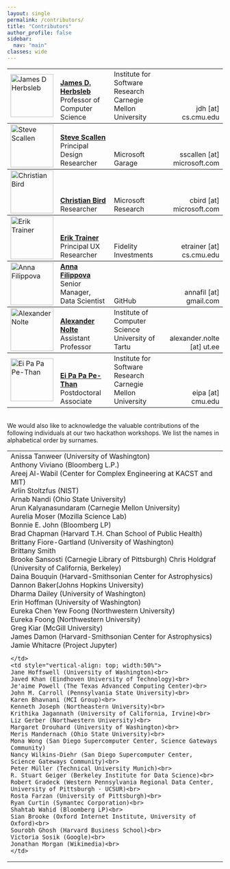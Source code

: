 ```yaml
---
layout: single
permalink: /contributors/
title: "Contributors"
author_profile: false
sidebar:
  nav: "main"
classes: wide
---
```

<style>
.td {
  vertical-align: bottom;
}
</style>

<table style="width: 100%;">
<tr>
  <td><img src="/hackathon-planning-kit/images/jherbsleb.jpg" alt="James D Herbsleb" style="width:100px;height:100px;"></td>
  <td style="vertical-align: bottom;"><a href="https://herbsleb.org/"><strong>James D. Herbsleb</strong></a><br>Professor of Computer Science</td>
  <td style="vertical-align: bottom;">Institute for Software Research<br>Carnegie Mellon University</td>
  <td style="vertical-align: bottom; text-align: right;">jdh [at] cs.cmu.edu</td>
</tr>
<tr style="border-top: thin solid; align:bottom">
  <td><img src="/hackathon-planning-kit/images/sscallen.jpg" alt="Steve Scallen" style="width:100px;height:100px;"></td>
  <td style="vertical-align: bottom;"><a href="https://www.linkedin.com/in/steve-scallen-2221893/"><strong>Steve Scallen</strong></a><br>Principal Design Researcher</td>
  <td style="vertical-align: bottom;">Microsoft Garage</td>
  <td style="vertical-align: bottom; text-align: right;">sscallen [at] microsoft.com</td>
</tr>
<tr style="border-top: thin solid; align:bottom">
  <td><img src="/hackathon-planning-kit/images/cbird.jpg" alt="Christian Bird" style="width:100px;height:100px;"></td>
  <td style="vertical-align: bottom;"><a href="https://www.microsoft.com/en-us/research/people/cbird/"><strong>Christian Bird</strong></a><br>Researcher</td>
  <td style="vertical-align: bottom;">Microsoft Research</td>
  <td style="vertical-align: bottom; text-align: right;">cbird [at] microsoft.com</td>
</tr>
<tr style="border-top: thin solid; align:bottom">
  <td><img src="/hackathon-planning-kit/images/erik.jpg" alt="Erik Trainer" style="width:100px;height:100px;"></td>
  <td style="vertical-align: bottom;"><a href="https://www.cs.cmu.edu/~etrainer/"><strong>Erik Trainer</strong></a><br>Principal UX Researcher</td>
  <td style="vertical-align: bottom;">Fidelity Investments</td>
  <td style="vertical-align: bottom; text-align: right;">etrainer [at] cs.cmu.edu</td>
</tr>
<tr style="border-top: thin solid; align:bottom">
  <td><img src="/hackathon-planning-kit/images/afilippova.jpg" alt="Anna Filippova" style="width:100px;height:100px;"></td>
  <td style="vertical-align: bottom;"><a href="https://www.linkedin.com/in/annafilippova"><strong>Anna Filippova</strong></a><br>Senior Manager, Data Scientist</td>
  <td style="vertical-align: bottom;">GitHub</td>
  <td style="vertical-align: bottom; text-align: right;">annafil [at] gmail.com</td>
</tr>
<tr style="border-top: thin solid; align:bottom">
  <td><img src="/hackathon-planning-kit/images/anolte.jpg" alt="Alexander Nolte" style="width:100px;height:100px;"></td>
  <td style="vertical-align: bottom;"><a href="http://www.anolte.com"><strong>Alexander Nolte</strong></a><br>Assistant Professor</td>
  <td style="vertical-align: bottom;">Institute of Computer Science<br>University of Tartu</td>
  <td style="vertical-align: bottom; text-align: right;">alexander.nolte [at] ut.ee</td>
</tr>
<tr style="border-top: thin solid; align:bottom">
  <td><img src="/hackathon-planning-kit/images/eipa.jpg" alt="Ei Pa Pa Pe-Than" style="width:100px;height:100px;"></td>
  <td style="vertical-align: bottom;"><a href="https://eipapa.github.io/"><strong>Ei Pa Pa Pe-Than</strong></a><br>Postdoctoral Associate</td>
  <td style="vertical-align: bottom;">Institute for Software Research<br>Carnegie Mellon University</td>
  <td style="vertical-align: bottom; text-align: right;">eipa [at] cmu.edu</td>
</tr>
</table>

<br>
We would also like to acknowledge the valuable contributions of the following individuals at our two hackathon workshops. We list the names in alphabetical order by surnames.
<table style="width: 100%;">
  <tr>
    <td  style="vertical-align: top; width:50%">
    Anissa Tanweer (University of Washington)<br>
    Anthony Viviano (Bloomberg L.P.)<br>
    Areej Al-Wabil (Center for Complex Engineering at KACST and MIT)<br>
    Arlin Stoltzfus (NIST)<br>
    Arnab Nandi (Ohio State University)<br>
    Arun Kalyanasundaram (Carnegie Mellon University)<br>
    Aurelia Moser (Mozilla Science Lab)<br>
    Bonnie E. John (Bloomberg LP)<br>
    Brad Chapman (Harvard T.H. Chan School of Public Health)<br>
    Brittany Fiore-Gartland (University of Washington)<br>
    Brittany Smith<br>
    Brooke Sansosti (Carnegie Library of Pittsburgh)
    Chris Holdgraf (University of California, Berkeley)<br>
    Daina Bouquin (Harvard-Smithsonian Center for Astrophysics)<br>
    Dannon Baker(Johns Hopkins University)<br>
    Dharma Dailey (University of Washington)<br>
    Erin Hoffman (University of Washington)<br>
    Eureka Chen Yew Foong (Northwestern University)<br>
    Eureka Foong (Northwestern University)<br>
    Greg Kiar (McGill University)<br>
    James Damon (Harvard-Smithsonian Center for Astrophysics)<br>
    Jamie Whitacre (Project Jupyter)<br>

    </td>
    <td style="vertical-align: top; width:50%">
    Jane Hoffswell (University of Washington)<br>
    Javed Khan (Eindhoven University of Technology)<br>
    Je'aime Powell (The Texas Advanced Computing Center)<br>
    John M. Carroll (Pennsylvania State University)<br>
    Karen Bhavnani (MCI Group)<br>
    Kenneth Joseph (Northeastern University)<br>
    Krithika Jagannath (University of California, Irvine)<br>
    Liz Gerber (Northwestern University)<br>
    Margaret Drouhard (University of Washington)<br>
    Meris Mandernach (Ohio State University)<br>
    Mona Wong (San Diego Supercomputer Center, Science Gateways Community)
    Nancy Wilkins-Diehr (San Diego Supercomputer Center, Science Gateways Community)<br>
    Peter Müller (Technical University Munich)<br>
    R. Stuart Geiger (Berkeley Institute for Data Science)<br>
    Robert Gradeck (Western Pennsylvania Regional Data Center, University of Pittsburgh - UCSUR)<br>
    Rosta Farzan (University of Pittsburgh)<br>
    Ryan Curtin (Symantec Corporation)<br>
    Shahtab Wahid (Bloomberg LP)<br>
    Sian Brooke (Oxford Internet Institute, University of Oxford)<br>
    Sourobh Ghosh (Harvard Business School)<br>
    Victoria Sosik (Google)<br>
    Jonathan Morgan (Wikimedia)<br>
    </td>
  </tr>
</table>
